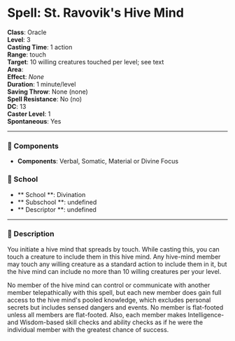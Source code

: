 
# Spell: St. Ravovik's Hive Mind
**Class**: Oracle  
**Level**: 3  
**Casting Time**: 1 action  
**Range**: touch  
**Target**: 10 willing creatures touched per level; see text  
**Area**:   
**Effect**: _None_  
**Duration**: 1 minute/level  
**Saving Throw**: None (none)  
**Spell Resistance**: No (no)  
**DC**: 13  
**Caster Level**: 1  
**Spontaneous**: Yes

---

### 🔮 Components
- **Components**: Verbal, Somatic, Material or Divine Focus

### 🏫 School
- ** School **: Divination
- ** Subschool **: undefined
- ** Descriptor **: undefined
---

### 📜 Description
You initiate a hive mind that spreads by touch. While casting this, you can touch a creature to include them in this hive mind. Any hive-mind member may touch any willing creature as a standard action to include them in it, but the hive mind can include no more than 10 willing creatures per your level.

No member of the hive mind can control or communicate with another member telepathically with this spell, but each new member does gain full access to the hive mind's pooled knowledge, which excludes personal secrets but includes sensed dangers and events. No member is flat-footed unless all members are flat-footed. Also, each member makes Intelligence- and Wisdom-based skill checks and ability checks as if he were the individual member with the greatest chance of success.
